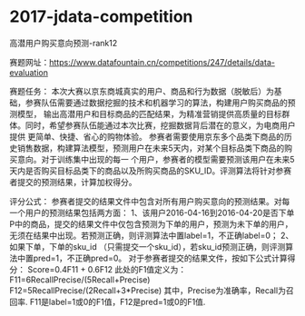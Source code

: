 # 2017-jdata-competition
高潜用户购买意向预测-rank12
 
赛题网址：https://www.datafountain.cn/competitions/247/details/data-evaluation

赛题任务：
本次大赛以京东商城真实的用户、商品和行为数据（脱敏后）为基础，参赛队伍需要通过数据挖掘的技术和机器学习的算法，构建用户购买商品的预测模型，
输出高潜用户和目标商品的匹配结果，为精准营销提供高质量的目标群体。同时，希望参赛队伍能通过本次比赛，挖掘数据背后潜在的意义，为电商用户提供
更简单、快捷、省心的购物体验。
参赛者需要使用京东多个品类下商品的历史销售数据，构建算法模型，预测用户在未来5天内，对某个目标品类下商品的购买意向。对于训练集中出现的每一
个用户，参赛者的模型需要预测该用户在未来5天内是否购买目标品类下的商品以及所购买商品的SKU_ID。评测算法将针对参赛者提交的预测结果，计算加权得分。

评分公式：
参赛者提交的结果文件中包含对所有用户购买意向的预测结果。对每一个用户的预测结果包括两方面：
1、该用户2016-04-16到2016-04-20是否下单P中的商品，提交的结果文件中仅包含预测为下单的用户，预测为未下单的用户，无须在结果中出现。若预测正确，则评测算法中置label=1，不正确label=0；
2、如果下单，下单的sku_id （只需提交一个sku_id），若sku_id预测正确，则评测算法中置pred=1，不正确pred=0。
对于参赛者提交的结果文件，按如下公式计算得分：
Score=0.4F11 + 0.6F12
此处的F1值定义为：
F11=6RecallPrecise/(5Recall+Precise)
F12=5RecallPrecise/(2Recall+3*Precise)
其中，Precise为准确率，Recall为召回率.
F11是label=1或0的F1值，F12是pred=1或0的F1值.
